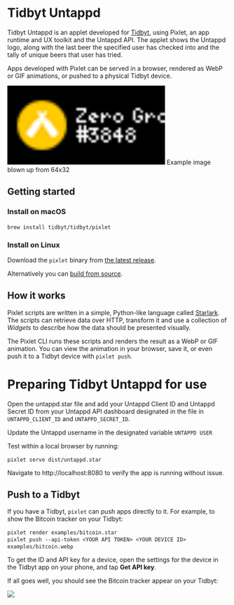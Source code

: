 # Tidbyt Untappd

Tidbyt Untappd is an applet developed for [Tidbyt](https://tidbyt.com), using Pixlet, an app runtime and UX toolkit and the Untappd API. The applet shows the Untappd logo, along with the last beer the specified user has checked into and the tally of unique beers that user has tried.

Apps developed with Pixlet can be served in a browser, rendered as WebP or
GIF animations, or pushed to a physical Tidbyt device.

<img src="docs/img/untappd.gif" alt="tidbytuntappd" width="360" />
Example image blown up from 64x32

## Getting started

### Install on macOS

```
brew install tidbyt/tidbyt/pixlet
```

### Install on Linux

Download the `pixlet` binary from [the latest release][1].

Alternatively you can [build from source](BUILD.md).

[1]: https://github.com/tidbyt/pixlet/releases/latest

## How it works

Pixlet scripts are written in a simple, Python-like language called
[Starlark](https://github.com/google/starlark-go/). The scripts can
retrieve data over HTTP, transform it and use a collection of
_Widgets_ to describe how the data should be presented visually.

The Pixlet CLI runs these scripts and renders the result as a WebP
or GIF animation. You can view the animation in your browser, save
it, or even push it to a Tidbyt device with `pixlet push`.

# Preparing Tidbyt Untappd for use

Open the untappd.star file and add your Untappd Client ID and Untappd Secret ID from your Untappd API dashboard designated in the file in `UNTAPPD_CLIENT_ID` and `UNTAPPD_SECRET_ID`.

Update the Untappd username in the designated variable `UNTAPPD USER`

Test within a local browser by running:

```
pixlet serve dist/untappd.star
```

Navigate to http://localhost:8080 to verify the app is running without issue.

## Push to a Tidbyt

If you have a Tidbyt, `pixlet` can push apps directly to it. For example,
to show the Bitcoin tracker on your Tidbyt:

```
pixlet render examples/bitcoin.star
pixlet push --api-token <YOUR API TOKEN> <YOUR DEVICE ID> examples/bitcoin.webp
```

To get the ID and API key for a device, open the settings for the device in the Tidbyt app on your phone, and tap **Get API key**.

If all goes well, you should see the Bitcoin tracker appear on your Tidbyt:

![](doc/img/tidbyt_2.jpg)
